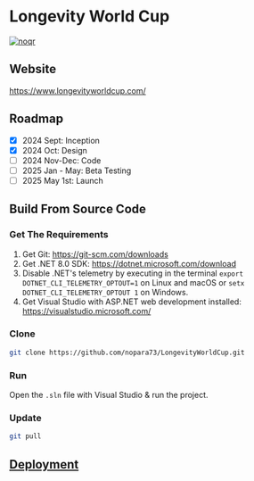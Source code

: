 # Longevity World Cup
[![noqr](https://github.com/user-attachments/assets/7054d592-c478-429b-a767-d1d293a26b02)](https://www.longevityworldcup.com/)

## Website

https://www.longevityworldcup.com/

## Roadmap
- [x] 2024 Sept: Inception
- [x] 2024 Oct: Design
- [ ] 2024 Nov-Dec: Code
- [ ] 2025 Jan - May: Beta Testing
- [ ] 2025 May 1st: Launch

## Build From Source Code

### Get The Requirements

1. Get Git: https://git-scm.com/downloads
2. Get .NET 8.0 SDK: https://dotnet.microsoft.com/download
3. Disable .NET's telemetry by executing in the terminal `export DOTNET_CLI_TELEMETRY_OPTOUT=1` on Linux and macOS or `setx DOTNET_CLI_TELEMETRY_OPTOUT 1` on Windows.
4. Get Visual Studio with ASP.NET web development installed: https://visualstudio.microsoft.com/

### Clone

```sh
git clone https://github.com/nopara73/LongevityWorldCup.git
```

### Run

Open the `.sln` file with Visual Studio & run the project.

### Update

```sh
git pull
```

## [Deployment](LongevityWorldCup.Documentation/ServerDeployment.md)

